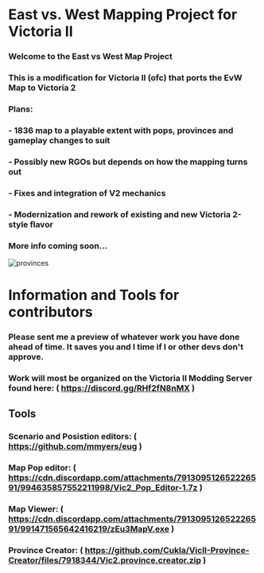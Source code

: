 # East vs. West Mapping Project for Victoria II
###  Welcome to the East vs West Map Project 
###  This is a modification for Victoria II (ofc) that ports the EvW Map to Victoria 2
###  Plans:
###  - 1836 map to a playable extent with pops, provinces and gameplay changes to suit
###  - Possibly new RGOs but depends on how the mapping turns out
###  - Fixes and integration of V2 mechanics 
###  - Modernization and rework of existing and new Victoria 2-style flavor
###  More info coming soon...

![provinces](https://user-images.githubusercontent.com/53799051/180627502-9c3e1137-3aac-4b28-90cf-17f41673b3a2.png)

# Information and Tools for contributors
### Please sent me a preview of whatever work you have done ahead of time. It saves you and I time if I or other devs don't approve.
### Work will most be organized on the Victoria II Modding Server found here: ( https://discord.gg/RHf2fN8nMX )
## Tools
### Scenario and Posistion editors: ( https://github.com/mmyers/eug ) 
### Map Pop editor: ( https://cdn.discordapp.com/attachments/791309512652226591/994635857552211998/Vic2_Pop_Editor-1.7z )
### Map Viewer: ( https://cdn.discordapp.com/attachments/791309512652226591/991471565642416219/zEu3MapV.exe )
### Province Creator: ( https://github.com/Cukla/VicII-Province-Creator/files/7918344/Vic2.province.creator.zip )
